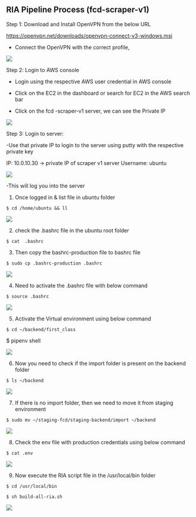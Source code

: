 ## RIA Pipeline Process (fcd-scraper-v1)

Step 1: Download and Install OpenVPN from the below URL

https://openvpn.net/downloads/openvpn-connect-v3-windows.msi

-	Connect the OpenVPN with the correct profile,

<img src="https://i.ibb.co/FKHcq5s/scr-1.png">
  
Step 2: Login to AWS console 

-	Login using the respective AWS user credential in AWS console

-	Click on the EC2 in the dashboard or search for EC2 in the AWS search bar

-	Click on the fcd -scraper-v1 server, we can see the Private IP 

<img src="https://i.ibb.co/ZhH2zQs/scr-2.png">
 
Step 3: Login to server:

-Use that private IP to login to the server using putty with the respective private key

IP: 10.0.10.30   → private IP of scraper v1 server
Username: ubuntu 

<img src="https://i.ibb.co/zR4BJ0s/scr-3.png">

-This will log you into the server

1.	Once logged in & list file in ubuntu folder
```
$ cd /home/ubuntu && ll
```
<img src="https://i.ibb.co/MnHzKBT/scr-4.png">

2.	check the .bashrc file in the ubuntu root folder
```
$ cat  .bashrc
```
3.	Then copy the bashrc-production file to bashrc file
```
$ sudo cp .bashrc-production .bashrc
```
<img src="https://i.ibb.co/SBjWcpg/scr-5.png">

4.	Need to activate the .bashrc file with below command
```
$ source .bashrc
```
<img src="https://i.ibb.co/4P16tkF/scr-6.png">

5.	Activate the Virtual environment using below command 
```
$ cd ~/backend/first_class
```
$ pipenv shell

<img src="https://i.ibb.co/k40h8Hw/scr-9.png">

6.	Now you need to check if the import folder is present on the backend folder 
```
$ ls ~/backend
```
<img src="https://i.ibb.co/vHPqpCy/ria-8.png">

7.	If there is no import folder, then we need to move it from staging environment 
```
$ sudo mv ~/staging-fcd/staging-backend/import ~/backend
```

<img src="https://i.ibb.co/6rJcn54/ria-9.png">

8.	Check the env file with production credentials using below command 
```
$ cat .env
```

<img src="https://i.ibb.co/sFw39Ff/ria-10.png">

9.	Now execute the RIA script file in the /usr/local/bin folder
```
$ cd /usr/local/bin

$ sh build-all-ria.sh
```

<img src="https://i.ibb.co/HNVbyzs/ria-11.png">
